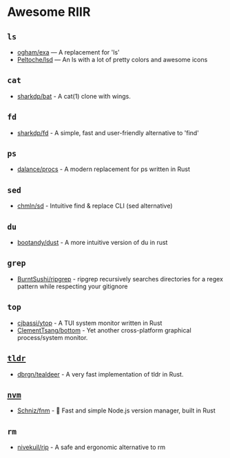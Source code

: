 # Awesome RIIR

## `ls`

* [ogham/exa](https://github.com/ogham/exa) — A replacement for 'ls' 
* [Peltoche/lsd](https://github.com/Peltoche/lsd) — An ls with a lot of pretty colors and awesome icons

## `cat`

* [sharkdp/bat](https://github.com/sharkdp/bat) - A cat(1) clone with wings.

## `fd`

* [sharkdp/fd](https://github.com/sharkdp/fd) - A simple, fast and user-friendly alternative to 'find'

## `ps`

* [dalance/procs](https://github.com/dalance/procs) - A modern replacement for ps written in Rust

## `sed`

* [chmln/sd](https://github.com/chmln/sd) - Intuitive find & replace CLI (sed alternative)

## `du`

* [bootandy/dust](https://github.com/bootandy/dust) - A more intuitive version of du in rust

## `grep`

* [BurntSushi/ripgrep](https://github.com/BurntSushi/ripgrep) - ripgrep recursively searches directories for a regex pattern while respecting your gitignore

## `top`

* [cjbassi/ytop](https://github.com/cjbassi/ytop) - A TUI system monitor written in Rust
* [ClementTsang/bottom](https://github.com/ClementTsang/bottom) - Yet another cross-platform graphical process/system monitor.

## [`tldr`](https://github.com/tldr-pages/tldr)

* [dbrgn/tealdeer](https://github.com/dbrgn/tealdeer) - A very fast implementation of tldr in Rust.

## [`nvm`](https://github.com/nvm-sh/nvm)

* [Schniz/fnm](https://github.com/Schniz/fnm) - 🚀 Fast and simple Node.js version manager, built in Rust

## `rm`

* [nivekuil/rip](https://github.com/nivekuil/rip) - A safe and ergonomic alternative to rm

